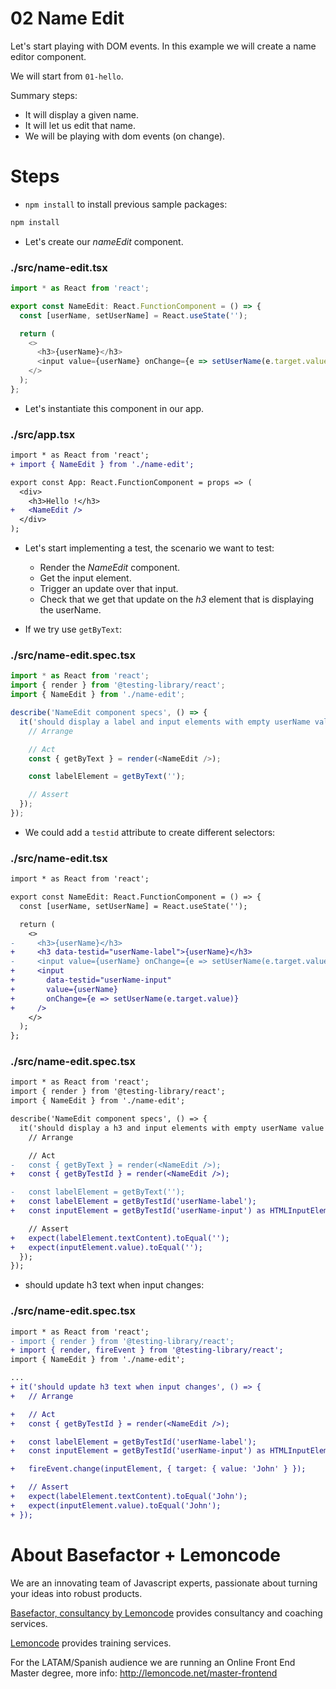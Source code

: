 # 02 Name Edit

Let's start playing with DOM events. In this example we will create a name editor component.

We will start from `01-hello`.

Summary steps:

- It will display a given name.
- It will let us edit that name.
- We will be playing with dom events (on change).

# Steps

- `npm install` to install previous sample packages:

```bash
npm install
```

- Let's create our _nameEdit_ component.

### ./src/name-edit.tsx

```javascript
import * as React from 'react';

export const NameEdit: React.FunctionComponent = () => {
  const [userName, setUserName] = React.useState('');

  return (
    <>
      <h3>{userName}</h3>
      <input value={userName} onChange={e => setUserName(e.target.value)} />
    </>
  );
};
```

- Let's instantiate this component in our app.

### ./src/app.tsx

```diff
import * as React from 'react';
+ import { NameEdit } from './name-edit';

export const App: React.FunctionComponent = props => (
  <div>
    <h3>Hello !</h3>
+   <NameEdit />
  </div>
);

```

- Let's start implementing a test, the scenario we want to test:

  - Render the _NameEdit_ component.
  - Get the input element.
  - Trigger an update over that input.
  - Check that we get that update on the _h3_ element that is displaying the userName.

- If we try use `getByText`:

### ./src/name-edit.spec.tsx

```javascript
import * as React from 'react';
import { render } from '@testing-library/react';
import { NameEdit } from './name-edit';

describe('NameEdit component specs', () => {
  it('should display a label and input elements with empty userName value', () => {
    // Arrange

    // Act
    const { getByText } = render(<NameEdit />);

    const labelElement = getByText('');

    // Assert
  });
});
```

- We could add a `testid` attribute to create different selectors:

### ./src/name-edit.tsx

```diff
import * as React from 'react';

export const NameEdit: React.FunctionComponent = () => {
  const [userName, setUserName] = React.useState('');

  return (
    <>
-     <h3>{userName}</h3>
+     <h3 data-testid="userName-label">{userName}</h3>
-     <input value={userName} onChange={e => setUserName(e.target.value)} />
+     <input
+       data-testid="userName-input"
+       value={userName}
+       onChange={e => setUserName(e.target.value)}
+     />
    </>
  );
};

```

### ./src/name-edit.spec.tsx

```diff
import * as React from 'react';
import { render } from '@testing-library/react';
import { NameEdit } from './name-edit';

describe('NameEdit component specs', () => {
  it('should display a h3 and input elements with empty userName value', () => {
    // Arrange

    // Act
-   const { getByText } = render(<NameEdit />);
+   const { getByTestId } = render(<NameEdit />);

-   const labelElement = getByText('');
+   const labelElement = getByTestId('userName-label');
+   const inputElement = getByTestId('userName-input') as HTMLInputElement;

    // Assert
+   expect(labelElement.textContent).toEqual('');
+   expect(inputElement.value).toEqual('');
  });
});

```

- should update h3 text when input changes:

### ./src/name-edit.spec.tsx

```diff
import * as React from 'react';
- import { render } from '@testing-library/react';
+ import { render, fireEvent } from '@testing-library/react';
import { NameEdit } from './name-edit';

...
+ it('should update h3 text when input changes', () => {
+   // Arrange

+   // Act
+   const { getByTestId } = render(<NameEdit />);

+   const labelElement = getByTestId('userName-label');
+   const inputElement = getByTestId('userName-input') as HTMLInputElement;

+   fireEvent.change(inputElement, { target: { value: 'John' } });

+   // Assert
+   expect(labelElement.textContent).toEqual('John');
+   expect(inputElement.value).toEqual('John');
+ });

```

# About Basefactor + Lemoncode

We are an innovating team of Javascript experts, passionate about turning your ideas into robust products.

[Basefactor, consultancy by Lemoncode](http://www.basefactor.com) provides consultancy and coaching services.

[Lemoncode](http://lemoncode.net/services/en/#en-home) provides training services.

For the LATAM/Spanish audience we are running an Online Front End Master degree, more info: http://lemoncode.net/master-frontend
